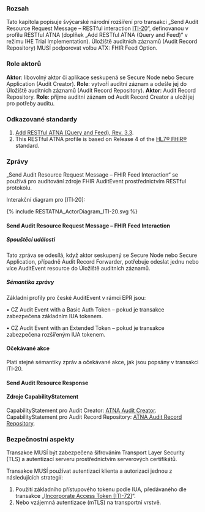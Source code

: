 ### Rozsah

Tato kapitola popisuje švýcarské národní rozšíření pro transakci „Send Audit Resource Request Message – RESTful interaction [ITI-20](https://www.ihe.net/uploadedFiles/Documents/ITI/IHE_ITI_Suppl_RESTful-ATNA.pdf)“, definovanou v profilu RESTful ATNA (doplňek „Add RESTful ATNA (Query and Feed)“ v režimu IHE Trial Implementation). Úložiště auditních záznamů (Audit Record Repository) MUSÍ podporovat volbu ATX: FHIR Feed Option.

### Role aktorů

**Aktor**: libovolný aktor či aplikace seskupená se Secure Node nebo Secure Application (Audit Creator).
**Role**: vytvoří auditní záznam a odešle jej do Úložiště auditních záznamů (Audit Record Repository).
**Aktor**: Audit Record Repository.
**Role**: přijme auditní záznam od Audit Record Creator a uloží jej pro potřeby auditu.

### Odkazované standardy

1. [Add RESTful ATNA (Query and Feed), Rev. 3.3](https://www.ihe.net/uploadedFiles/Documents/ITI/IHE_ITI_Suppl_RESTful-ATNA.pdf).
2. This RESTful ATNA profile is based on Release 4 of the [HL7® FHIR®](https://hl7.org/fhir/R4/index.html) standard.

### Zprávy

„Send Audit Resource Request Message – FHIR Feed Interaction“ se používá pro auditování zdroje FHIR AuditEvent prostřednictvím RESTful protokolu.

Interakční diagram pro [ITI‑20]:

<div>{% include RESTATNA_ActorDiagram_ITI-20.svg %}</div> 

#### Send Audit Resource Request Message – FHIR Feed Interaction

##### Spouštěcí události

Tato zpráva se odesílá, když aktor seskupený se Secure Node nebo Secure Application, případně Audit Record Forwarder, potřebuje odeslat jednu nebo více AuditEvent resource do Úložiště auditních záznamů.

##### Sémantika zprávy

Základní profily pro české AuditEvent v rámci EPR jsou:

• CZ Audit Event with a Basic Auth Token – pokud je transakce zabezpečena základním IUA tokenem.

• CZ Audit Event with an Extended Token – pokud je transakce zabezpečena rozšířeným IUA tokenem.

#### Očekávané akce

Platí stejné sémantiky zpráv a očekávané akce, jak jsou popsány v transakci ITI‑20.

#### Send Audit Resource Response

#### Zdroje CapabilityStatement

CapabilityStatement pro Audit Creator: [ATNA Audit Creator](CapabilityStatement-CH.ATNA.AuditCreator.html).
CapabilityStatement pro Audit Record Repository: [ATNA Audit Record Repository](CapabilityStatement-CH.ATNA.AuditRecordRepository.html).

###  Bezpečnostní aspekty

Transakce MUSÍ být zabezpečena šifrováním Transport Layer Security (TLS) a autentizací serveru prostřednictvím serverových certifikátů.

Transakce MUSÍ používat autentizaci klienta a autorizaci jednou z následujících strategií:
1. Použití základního přístupového tokenu podle IUA, předávaného dle transakce „I[Incorporate Access Token [ITI-72]](https://profiles.ihe.net/ITI/IUA/index.html#372-incorporate-access-token-iti-72)“.
2. Nebo vzájemná autentizace (mTLS) na transportní vrstvě.

